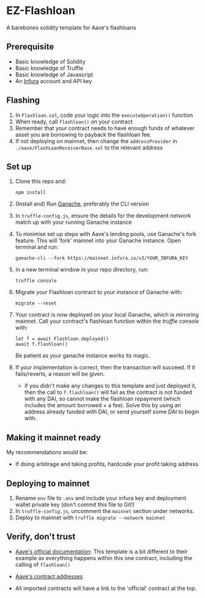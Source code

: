 # EZ-Flashloan
A barebones solidity template for Aave's flashloans

## Prerequisite
 - Basic knowledge of Solidity
 - Basic knowledge of Truffle
 - Basic knowledge of Javascript
 - An [Infura](https://infura.io/) account and API key

## Flashing
1. In `Flashloan.sol`, code your logic into the `executeOperation()` function
2. When ready, call `flashloan()` on your contract
3. Remember that your contract needs to have enough funds of whatever asset you are borrowing to payback the flashloan fee.
4. If not deploying on mainnet, then change the `addressProvider` in `./aave/FlashLoanReceiverBase.sol` to the relevant address

## Set up
1. Clone this repo and:
    ```
    npm install
    ```
2. (Install and) Run [Ganache](https://www.trufflesuite.com/ganache), preferably the CLI version
3. In `truffle-config.js`, ensure the details for the development network match up with your running Ganache instance
4. To minimise set up steps with Aave's lending pools, use Ganache's fork feature. This will 'fork' mainnet into your Ganache instance.
    Open terminal and run:
    ```
    ganache-cli --fork https://mainnet.infura.io/v3/YOUR_INFURA_KEY
    ``` 
5. In a new terminal window in your repo directory, run:
    ```
    truffle console
    ```
6. Migrate your Flashloan contract to your instance of Ganache with:
    ```
    migrate --reset
    ```
7. Your contract is now deployed on your local Ganache, which is mirroring mainnet. Call your contract's flashloan function within the _truffle console_ with:
    ```
    let f = await Flashloan.deployed()
    await f.flashloan()
    ```
    Be patient as your ganache instance works its magic.

8. If your implementation is correct, then the transaction will succeed. If it fails/reverts, a reason will be given.
    - if you didn't make any changes to this template and just deployed it, then the call to `f.flashloan()` will fail as the contract is not funded with any DAI, so cannot make the flashloan repayment (which includes the amount borrowed + a fee). Solve this by using an address already funded with DAI, or send yourself some DAI to begin with.

## Making it mainnet ready
My recommendations would be:
 - If doing arbitrage and taking profits, hardcode your profit taking address

## Deploying to mainnet
1. Rename `env` file to `.env` and include your infura key and deployment wallet private key (don't commit this file to Git!)
2. In `truffle-config.js`, uncomment the `mainnet` section under networks.
3. Deploy to mainnet with `truffle migrate --network mainnet`

## Verify, don't trust
 - [Aave's official documentation](https://developers.aave.com/#implementing-a-flashloanreceiver-contract): This template is a bit different to their example as everything happens within this one contract, including the calling of `flashloan()`

 - [Aave's contract addresses](https://developers.aave.com/#the-lendingpooladdressesprovider)

 - All imported contracts will have a link to the 'official' contract at the top. 
